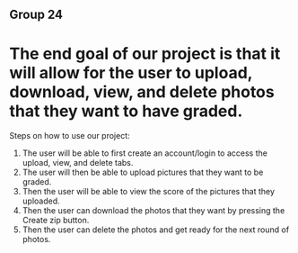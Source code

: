 ## Group 24

# The end goal of our project is that it will allow for the user to upload, download, view, and delete photos that they want to have graded. 

Steps on how to use our project:
1. The user will be able to first create an account/login to access the upload, view, and delete tabs. 
2. The user will then be able to upload pictures that they want to be graded.
3. Then the user will be able to view the score of the pictures that they uploaded. 
4. Then the user can download the photos that they want by pressing the Create zip button.
5. Then the user can delete the photos and get ready for the next round of photos.
